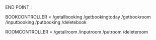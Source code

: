 END POINT :

BOOKCONTROLLER = 
/getallbooking
/getbookingtoday
/getbookroom
/inputbooking
/putbooking
/deletebook

ROOMCONTROLLER =
/getallroom
/inputroom
/putroom
/deleteroom
